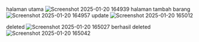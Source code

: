 halaman utama 
![Screenshot 2025-01-20 164939](https://github.com/user-attachments/assets/220316af-55bd-48af-ad05-9f69ab6dc42d)
halaman tambah barang
![Screenshot 2025-01-20 164957](https://github.com/user-attachments/assets/956d3211-45cb-4923-b6fd-f3ee0c966a77)
 update 
![Screenshot 2025-01-20 165012](https://github.com/user-attachments/assets/43947cb1-073f-46ea-aa0e-45049de19949)

deleted
![Screenshot 2025-01-20 165027](https://github.com/user-attachments/assets/91ffa7e3-f34e-46aa-afcc-53f33fde1cfb)
berhasil deleted
![Screenshot 2025-01-20 165042](https://github.com/user-attachments/assets/9ac86a99-36cc-4755-a252-faaeb85bd43d)


